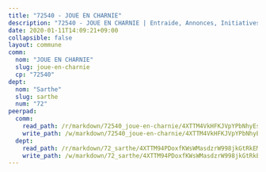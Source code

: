 ```yaml
---
title: "72540 - JOUE EN CHARNIE"
description: "72540 - JOUE EN CHARNIE | Entraide, Annonces, Initiatives"
date: 2020-01-11T14:09:21+09:00
collapsible: false
layout: commune
comm:
  nom: "JOUE EN CHARNIE"
  slug: joue-en-charnie
  cp: "72540"
dept:
  nom: "Sarthe"
  slug: sarthe
  num: "72"
peerpad:
  comm:
    read_path: /r/markdown/72540_joue-en-charnie/4XTTM4VkHFKJVpYPbNhyEsfcoPnaL8mh6WueKbXx8CzNHEkkv
    write_path: /w/markdown/72540_joue-en-charnie/4XTTM4VkHFKJVpYPbNhyEsfcoPnaL8mh6WueKbXx8CzNHEkkv-K3TgUhEzcVXwaCxGaqrBRK77FXoXD2C9pxin4xX3odGoypGuqKXDT2niPqPiFShTeXrus886WaUGQPzP9KFsYDKEJUChRLpdHea1iMMZGZNRX7gDVEu3jhUGbmw2FuZrv3ZHRf4a
  dept:
    read_path: /r/markdown/72_sarthe/4XTTM94PDoxfKWsWMasdzrW998jkGtRkEM3CSUC42xSpuJKZ5
    write_path: /w/markdown/72_sarthe/4XTTM94PDoxfKWsWMasdzrW998jkGtRkEM3CSUC42xSpuJKZ5-K3TgTpjFyG67yVeuXvSAfSYzY4Yx2FMtDhgpv5HM2EDBJRVMn95z33xx4XjRNYNVaVsBPQ1t4pG9MoyNqwTqa8mcnEUB8rK4BMVbvUhCtGWCPSFnDCaT8GJTyimDgsCirLN3zswh
---
```


